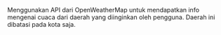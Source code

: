 Menggunakan API dari OpenWeatherMap untuk mendapatkan info mengenai cuaca dari daerah yang diinginkan oleh pengguna.
Daerah ini dibatasi pada kota saja.